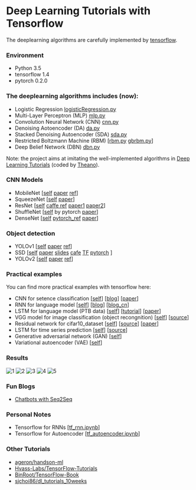# Deep Learning Tutorials with Tensorflow
The deeplearning algorithms are carefully implemented by [tensorflow](https://www.tensorflow.org/).  
### Environment
- Python 3.5
- tensorflow 1.4
- pytorch 0.2.0

### The deeplearning algorithms includes (now):
- Logistic Regression  [logisticRegression.py](https://github.com/xiaohu2015/DeepLearning_tutorials/blob/master/models/logisticRegression.py)
- Multi-Layer Perceptron (MLP) [mlp.py](https://github.com/xiaohu2015/DeepLearning_tutorials/blob/master/models/mlp.py)
- Convolution Neural Network (CNN) [cnn.py](https://github.com/xiaohu2015/DeepLearning_tutorials/blob/master/models/cnn.py)
- Denoising Aotoencoder (DA) [da.py](https://github.com/xiaohu2015/DeepLearning_tutorials/blob/master/models/da.py)
- Stacked Denoising Autoencoder (SDA) [sda.py](https://github.com/xiaohu2015/DeepLearning_tutorials/blob/master/models/sda.py)
- Restricted Boltzmann Machine (RBM) [[rbm.py](https://github.com/xiaohu2015/DeepLearning_tutorials/blob/master/models/rbm.py)    [gbrbm.py](https://github.com/xiaohu2015/DeepLearning_tutorials/blob/master/models/gbrbm.py)]
- Deep Belief Network (DBN) [dbn.py](https://github.com/xiaohu2015/DeepLearning_tutorials/blob/master/models/dbn.py)

Note: the project aims at imitating the well-implemented algorithms in [Deep Learning Tutorials](http://www.deeplearning.net/tutorial/) (coded by [Theano](http://deeplearning.net/software/theano/index.html)).

### CNN Models
- MobileNet [[self](https://github.com/xiaohu2015/DeepLearning_tutorials/blob/master/CNNs/MobileNet.py) [paper](https://arxiv.org/abs/1704.04861) [ref](https://github.com/Zehaos/MobileNet/blob/master/nets/mobilenet.py)]
- SqueezeNet [[self](https://github.com/xiaohu2015/DeepLearning_tutorials/blob/master/CNNs/SqueezeNet.py) [paper](https://arxiv.org/abs/1602.07360)]
- ResNet [[self](https://github.com/xiaohu2015/DeepLearning_tutorials/blob/master/CNNs/ResNet50.py) [caffe ref](https://github.com/KaimingHe/deep-residual-networks) [paper1](https://arxiv.org/abs/1512.03385) [paper2](https://arxiv.org/abs/1603.05027)]
- ShuffleNet [[self](https://github.com/xiaohu2015/DeepLearning_tutorials/blob/master/CNNs/ShuffleNet.py) by pytorch [paper](http://cn.arxiv.org/pdf/1707.01083v2)]
- DenseNet [[self](https://github.com/xiaohu2015/DeepLearning_tutorials/blob/master/CNNs/densenet.py) [pytorch_ref](https://github.com/pytorch/vision/blob/master/torchvision/models/densenet.py) [paper](https://arxiv.org/abs/1608.06993)]

### Object detection
- YOLOv1 [[self](https://github.com/youyicloud/DeepLearning_tutorials/blob/master/ObjectDetections/yolo/yolo_tf.py) [paper](https://arxiv.org/abs/1506.02640) [ref](https://github.com/gliese581gg/YOLO_tensorflow)]
- SSD [[self](https://github.com/youyicloud/DeepLearning_tutorials/blob/master/ObjectDetections/SSD/SSD_demo.py) [paper](https://arxiv.org/pdf/1611.10012.pdf) [slides](http://www.cs.unc.edu/~wliu/papers/ssd_eccv2016_slide.pdf) [cafe](https://github.com/weiliu89/caffe/tree/ssd) [TF](https://arxiv.org/abs/1512.02325) [pytorch](https://github.com/amdegroot/ssd.pytorch) ]
- YOLOv2 [[self](https://github.com/youyicloud/DeepLearning_tutorials/tree/master/ObjectDetections/yolo2) [paper](https://arxiv.org/abs/1612.08242) [ref](https://github.com/yhcc/yolo2)]

### Practical examples
You can find more practical examples with tensorflow here:
- CNN for setence classification [[self](https://github.com/youyicloud/DeepLearning_tutorials/tree/master/examples/cnn_setence_classification)] [[blog](http://www.wildml.com/2015/12/implementing-a-cnn-for-text-classification-in-tensorflow/)] [[paper](https://arxiv.org/pdf/1408.5882v2.pdf)]
- RNN for language model [[self](https://github.com/youyicloud/DeepLearning_tutorials/tree/master/examples/rnn_language_model)] [[blog](http://www.wildml.com/2015/09/recurrent-neural-networks-tutorial-part-2-implementing-a-language-model-rnn-with-python-numpy-and-theano/)] [[blog_cn](http://blog.csdn.net/xiaohu2022/article/details/54578013)]
- LSTM for language model (PTB data) [[self](https://github.com/youyicloud/DeepLearning_tutorials/tree/master/examples/lstm_model_ptb)] [[tutorial](https://www.tensorflow.org/versions/r0.12/tutorials/recurrent/index.html#recurrent-neural-networks)] [[paper](https://arxiv.org/pdf/1409.2329.pdf)]
- VGG model for image classification (object recongnition) [[self](https://github.com/youyicloud/DeepLearning_tutorials/tree/master/examples/VGG)] [[source](https://github.com/machrisaa/tensorflow-vgg)]
- Residual network for cifar10_dataset [[self](https://github.com/youyicloud/DeepLearning_tutorials/tree/master/examples/Resnet)] [[source](https://github.com/wenxinxu/resnet-in-tensorflow)] [[paper](https://arxiv.org/pdf/1603.05027v3.pdf)]
- LSTM for time series prediction [[self](https://github.com/youyicloud/DeepLearning_tutorials/blob/master/examples/lstm_time_series_regression)] [[source](https://github.com/MorvanZhou/tutorials/blob/master/tensorflowTUT/tf20_RNN2.2/full_code.py)]
- Generative adversarial network (GAN) [[self](https://github.com/youyicloud/DeepLearning_tutorials/blob/master/examples/gan)]
- Variational autoencoder (VAE) [[self](https://github.com/youyicloud/DeepLearning_tutorials/tree/master/examples/VAE)]

### Results
![1](https://github.com/youyicloud/DeepLearning_tutorials/blob/master/results/filters_corruption_30.png)
![2](https://github.com/youyicloud/DeepLearning_tutorials/blob/master/results/new_filters_at_epoch_14.png)
![3](https://github.com/youyicloud/DeepLearning_tutorials/blob/master/results/new_original_and_10samples.png)
![4](https://github.com/youyicloud/DeepLearning_tutorials/blob/master/results/DBN_results.png)
![5](https://github.com/youyicloud/DeepLearning_tutorials/blob/master/examples/lstm_time_series_regression/lstm_regression_results.png)

### Fun Blogs
- [Chatbots with Seq2Seq](http://suriyadeepan.github.io/2016-06-28-easy-seq2seq/)

### Personal Notes
- Tensorflow for RNNs [[tf_rnn.ipynb](https://github.com/youyicloud/DeepLearning_tutorials/blob/master/notes/tf_rnn.ipynb)]
- Tensorflow for Autoencoder [[tf_autoencoder.ipynb](https://github.com/youyicloud/DeepLearning_tutorials/blob/master/notes/tf_autoencoder.ipynb)]

### Other Tutorials
- [ageron/handson-ml
](https://github.com/ageron/handson-ml/)
- [Hvass-Labs/TensorFlow-Tutorials
](https://github.com/Hvass-Labs/TensorFlow-Tutorials)
- [BinRoot/TensorFlow-Book
](https://github.com/BinRoot/TensorFlow-Book)
- [sjchoi86/dl_tutorials_10weeks
](https://github.com/sjchoi86/dl_tutorials_10weeks)

